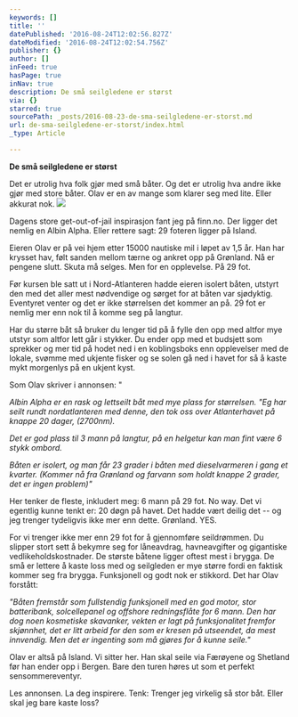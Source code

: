 ```yaml
---
keywords: []
title: ''
datePublished: '2016-08-24T12:02:56.827Z'
dateModified: '2016-08-24T12:02:54.756Z'
publisher: {}
author: []
inFeed: true
hasPage: true
inNav: true
description: De små seilgledene er størst
via: {}
starred: true
sourcePath: _posts/2016-08-23-de-sma-seilgledene-er-storst.md
url: de-sma-seilgledene-er-storst/index.html
_type: Article

---
```

**De små seilgledene er størst**

Det er utrolig hva folk gjør med små båter. Og det er utrolig hva andre ikke gjør med store båter. Olav er en av mange som klarer seg med lite. Eller akkurat nok.
![](https://the-grid-user-content.s3-us-west-2.amazonaws.com/c92693bd-8ece-42b8-a9f1-046678853ab9.png)

Dagens store get-out-of-jail inspirasjon fant jeg på finn.no. Der ligger det nemlig en Albin Alpha. Eller rettere sagt: 29 foteren ligger på Island.

Eieren Olav er på vei hjem etter 15000 nautiske mil i løpet av 1,5 år. Han har krysset hav, følt sanden mellom tærne og ankret opp på Grønland. Nå er pengene slutt. Skuta må selges. Men for en opplevelse. På 29 fot.

Før kursen ble satt ut i Nord-Atlanteren hadde eieren isolert båten, utstyrt den med det aller mest nødvendige og sørget for at båten var sjødyktig. Eventyret venter og det er ikke størrelsen det kommer an på. 29 fot er nemlig mer enn nok til å komme seg på langtur.

Har du større båt så bruker du lenger tid på å fylle den opp med altfor mye utstyr som altfor lett går i stykker. Du ender opp med et budsjett som sprekker og mer tid på hodet ned i en koblingsboks enn opplevelser med de lokale, svømme med ukjente fisker og se solen gå ned i havet for så å kaste mykt morgenlys på en ukjent kyst.

Som Olav skriver i annonsen: "

_Albin Alpha er en rask og lettseilt båt med mye plass for størrelsen. "Eg har seilt rundt nordatlanteren med denne, den tok oss over Atlanterhavet på knappe 20 dager, (2700nm)._

_Det er god plass til 3 mann på langtur, på en helgetur kan man fint være 6 stykk ombord._

_Båten er isolert, og man får 23 grader i båten med dieselvarmeren i gang et kvarter. (Kommer nå fra Grønland og farvann som holdt knappe 2 grader, det er ingen problem)"_

Her tenker de fleste, inkludert meg: 6 mann på 29 fot. No way. Det vi egentlig kunne tenkt er: 20 døgn på havet. Det hadde vært deilig det -- og jeg trenger tydeligvis ikke mer enn dette. Grønland. YES.

For vi trenger ikke mer enn 29 fot for å gjennomføre seildrømmen. Du slipper stort sett å bekymre seg for låneavdrag, havneavgifter og gigantiske vedlikeholdskostnader. De største båtene ligger oftest mest i brygga. De små er lettere å kaste loss med og seilgleden er mye større fordi en faktisk kommer seg fra brygga. Funksjonell og godt nok er stikkord. Det har Olav forstått:

_"Båten fremstår som fullstendig funksjonell med en god motor, stor batteribank, solcellepanel og offshore redningsflåte for 6 mann. Den har dog noen kosmetiske skavanker, vekten er lagt på funksjonalitet fremfor skjønnhet, det er litt arbeid for den som er kresen på utseendet, da mest innvendig. Men det er ingenting som må gjøres for å kunne seile."_

Olav er altså på Island. Vi sitter her. Han skal seile via Færøyene og Shetland før han ender opp i Bergen. Bare den turen høres ut som et perfekt sensommereventyr.

Les annonsen. La deg inspirere. Tenk: Trenger jeg virkelig så stor båt. Eller skal jeg bare kaste loss?